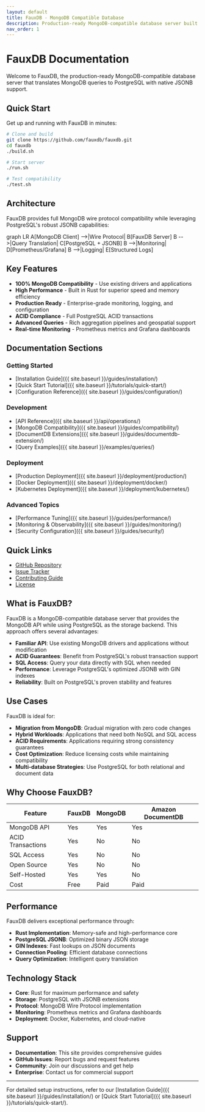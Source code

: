 ```yaml
---
layout: default
title: FauxDB - MongoDB Compatible Database
description: Production-ready MongoDB-compatible database server built in Rust with PostgreSQL backend
nav_order: 1
---
```


# FauxDB Documentation

Welcome to FauxDB, the production-ready MongoDB-compatible database server that translates MongoDB queries to PostgreSQL with native JSONB support.

## Quick Start

Get up and running with FauxDB in minutes:

```bash
# Clone and build
git clone https://github.com/fauxdb/fauxdb.git
cd fauxdb
./build.sh

# Start server
./run.sh

# Test compatibility
./test.sh
```

## Architecture

FauxDB provides full MongoDB wire protocol compatibility while leveraging PostgreSQL's robust JSONB capabilities:

<div class="mermaid">
graph LR
    A[MongoDB Client] -->|Wire Protocol| B[FauxDB Server]
    B -->|Query Translation| C[PostgreSQL + JSONB]
    B -->|Monitoring| D[Prometheus/Grafana]
    B -->|Logging| E[Structured Logs]
</div>

## Key Features

- **100% MongoDB Compatibility** - Use existing drivers and applications
- **High Performance** - Built in Rust for superior speed and memory efficiency
- **Production Ready** - Enterprise-grade monitoring, logging, and configuration
- **ACID Compliance** - Full PostgreSQL ACID transactions
- **Advanced Queries** - Rich aggregation pipelines and geospatial support
- **Real-time Monitoring** - Prometheus metrics and Grafana dashboards

## Documentation Sections

### Getting Started
- [Installation Guide]({{ site.baseurl }}/guides/installation/)
- [Quick Start Tutorial]({{ site.baseurl }}/tutorials/quick-start/)
- [Configuration Reference]({{ site.baseurl }}/guides/configuration/)

### Development
- [API Reference]({{ site.baseurl }}/api/operations/)
- [MongoDB Compatibility]({{ site.baseurl }}/guides/compatibility/)
- [DocumentDB Extensions]({{ site.baseurl }}/guides/documentdb-extension/)
- [Query Examples]({{ site.baseurl }}/examples/queries/)

### Deployment
- [Production Deployment]({{ site.baseurl }}/deployment/production/)
- [Docker Deployment]({{ site.baseurl }}/deployment/docker/)
- [Kubernetes Deployment]({{ site.baseurl }}/deployment/kubernetes/)

### Advanced Topics
- [Performance Tuning]({{ site.baseurl }}/guides/performance/)
- [Monitoring & Observability]({{ site.baseurl }}/guides/monitoring/)
- [Security Configuration]({{ site.baseurl }}/guides/security/)

## Quick Links

- [GitHub Repository](https://github.com/pgelephant/fauxdb)
- [Issue Tracker](https://github.com/pgelephant/fauxdb/issues)
- [Contributing Guide](https://github.com/pgelephant/fauxdb/blob/main/CONTRIBUTING.md)
- [License](https://github.com/pgelephant/fauxdb/blob/main/LICENSE)

## What is FauxDB?

FauxDB is a MongoDB-compatible database server that provides the MongoDB API while using PostgreSQL as the storage backend. This approach offers several advantages:

- **Familiar API**: Use existing MongoDB drivers and applications without modification
- **ACID Guarantees**: Benefit from PostgreSQL's robust transaction support
- **SQL Access**: Query your data directly with SQL when needed
- **Performance**: Leverage PostgreSQL's optimized JSONB with GIN indexes
- **Reliability**: Built on PostgreSQL's proven stability and features

## Use Cases

FauxDB is ideal for:

- **Migration from MongoDB**: Gradual migration with zero code changes
- **Hybrid Workloads**: Applications that need both NoSQL and SQL access
- **ACID Requirements**: Applications requiring strong consistency guarantees
- **Cost Optimization**: Reduce licensing costs while maintaining compatibility
- **Multi-database Strategies**: Use PostgreSQL for both relational and document data

## Why Choose FauxDB?

| Feature | FauxDB | MongoDB | Amazon DocumentDB |
|---------|--------|---------|-------------------|
| MongoDB API | Yes | Yes | Yes |
| ACID Transactions | Yes | No | No |
| SQL Access | Yes | No | No |
| Open Source | Yes | No | No |
| Self-Hosted | Yes | Yes | No |
| Cost | Free | Paid | Paid |

## Performance

FauxDB delivers exceptional performance through:

- **Rust Implementation**: Memory-safe and high-performance core
- **PostgreSQL JSONB**: Optimized binary JSON storage
- **GIN Indexes**: Fast lookups on JSON documents
- **Connection Pooling**: Efficient database connections
- **Query Optimization**: Intelligent query translation

## Technology Stack

- **Core**: Rust for maximum performance and safety
- **Storage**: PostgreSQL with JSONB extensions
- **Protocol**: MongoDB Wire Protocol implementation
- **Monitoring**: Prometheus metrics and Grafana dashboards
- **Deployment**: Docker, Kubernetes, and cloud-native

## Support

- **Documentation**: This site provides comprehensive guides
- **GitHub Issues**: Report bugs and request features
- **Community**: Join our discussions and get help
- **Enterprise**: Contact us for commercial support

---

For detailed setup instructions, refer to our [Installation Guide]({{ site.baseurl }}/guides/installation/) or [Quick Start Tutorial]({{ site.baseurl }}/tutorials/quick-start/).
